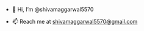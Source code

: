- 👋 Hi, I’m @shivamaggarwal5570

- 📫 Reach me at shivamaggarwal5570@gmail.com

<!---
shivamaggarwal5570/shivamaggarwal5570 is a ✨ special ✨ repository because its `README.md` (this file) appears on your GitHub profile.
You can click the Preview link to take a look at your changes.
--->
